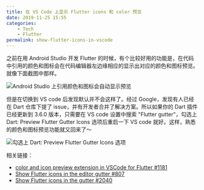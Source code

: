 ```yaml
---
title: 在 VS Code 上显示 Flutter icons 和 color 预览
date: 2019-11-25 15:55
categories: 
    - Tech
    - Flutter
permalink: show-flutter-icons-in-vscode
---
```


之前在用 Android Studio 开发 Flutter 的时候，有个比较好用的功能是，在代码中引用的颜色和图标会在代码编辑器左边缘相应的显示出对应的颜色和图标预览。就像下面截图中那样。

![Android Studio 上引用颜色和图标会自动显示预览](https://i.loli.net/2019/11/25/fnCoJmHchazSWEZ.png)

<!-- more -->

但是在切换到 VS code 后发现默认并不会这样了。经过 Google，发现有人已经在 Dart 仓库下提了 issue，并有开发者合并了解决方案。所以如果你的 Dart 插件已经更新到 3.6.0 版本，只需要在 VS code 设置中搜索 "Flutter gutter"，勾选上 Dart: Preview Flutter Gutter Icons 选项后重启一下 VS code 就好。这样，熟悉的颜色和图标预览功能就又回来了～

![勾选上 Dart: Preview Flutter Gutter Icons 选项](https://i.loli.net/2019/11/25/SYA2tmO5QVrP7Z6.png)

相关链接：

- [color and icon preview extension in VSCode for Flutter #1181](https://github.com/Dart-Code/Dart-Code/issues/1181)
- [Show Flutter icons in the editor gutter #807](https://github.com/Dart-Code/Dart-Code/issues/807)
- [Show Flutter icons in the gutter #2040](https://github.com/Dart-Code/Dart-Code/pull/2040)